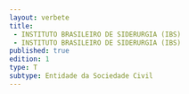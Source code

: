 ```yaml
---
layout: verbete
title:
 - INSTITUTO BRASILEIRO DE SIDERURGIA (IBS)
 - INSTITUTO BRASILEIRO DE SIDERURGIA (IBS)
published: true
edition: 1  
type: T
subtype: Entidade da Sociedade Civil
---
```


